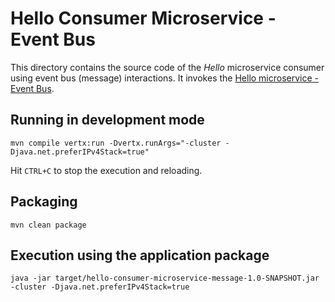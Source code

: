 # Hello Consumer Microservice - Event Bus

This directory contains the source code of the _Hello_ microservice consumer using event bus (message) interactions. It invokes the [Hello microservice - Event Bus](https://github.com/kamildev7/reactive-microservices-in-java/tree/master/microservices/hello-microservice-message).

## Running in development mode
  
```
mvn compile vertx:run -Dvertx.runArgs="-cluster -Djava.net.preferIPv4Stack=true"
```

Hit `CTRL+C` to stop the execution and reloading. 


## Packaging
      
```
mvn clean package
```
 
## Execution using the application package
 
```
java -jar target/hello-consumer-microservice-message-1.0-SNAPSHOT.jar -cluster -Djava.net.preferIPv4Stack=true
``` 
 
